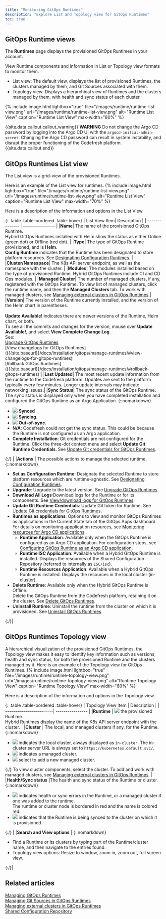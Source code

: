 ```yaml
---
title: "Monitoring GitOps Runtimes"
description: "Explore List and Topology view for GitOps Runtimes"
toc: true
---
```


## GitOps Runtime views

The **Runtimes** page displays the provisioned GitOps Runtimes in your account<!---, both Hybrid Runtimes, and the Hosted Runtime if you have one -->.

View Runtime components and information in List or Topology view formats to monitor them.
* List view: The default view, displays the list of provisioned Runtimes, the clusters managed by them, and Git Sources associated with them.
* Topology view: Displays a hierarchical view of Runtimes and the clusters managed by them, with health and sync status of each cluster.




{% include
   image.html
   lightbox="true"
   file="/images/runtime/runtime-list-view.png"
 url="/images/runtime/runtime-list-view.png"
  alt="Runtime List View"
  caption="Runtime List View"
  max-width="80%"
%}


<!--- {{site.data.callout.callout_tip}}
**TIP**  
Unless specified otherwise, all options are common to both types of GitOps Runtimes. If an option is valid only for Hybrid GitOps, it is indicated as such.
{{site.data.callout.end}}  -->

{{site.data.callout.callout_warning}}
**WARNING**
Do not change the Argo CD password by logging into the Argo CD UI with the `argocd-initial-admin-secret`.
Changing the Argo CD password can result in system instability, and disrupt the proper functioning of the Codefresh platform.
{{site.data.callout.end}}





## GitOps Runtimes List view

The List view is a grid-view of the provisioned Runtimes.

Here is an example of the List view for runtimes.
{% include
   image.html
   lightbox="true"
   file="/images/runtime/runtime-list-view.png"
 url="/images/runtime/runtime-list-view.png"
  alt="Runtime List View"
  caption="Runtime List View"
  max-width="70%"
%}

Here is a description of the information and options in the List View.

{: .table .table-bordered .table-hover}
| List View Item|  Description   |
| --------------          | ---------------- |
|**Name**| The name of the provisioned GitOps Runtime.<br>Hybrid GitOps Runtimes installed with Helm show the status as either Online (green dot) or Offline (red dot).  |
|**Type**| The type of GitOps Runtime provisioned, and is **Helm**<!--- can be either **Hosted** or **Helm**-->.<br>**Config Runtime** indicates that the Runtime has been designated to store platform resources. See [Designating Configuration Runtimes]({{site.baseurl}}/docs/installation/gitops/configuration-runtime). |
|**Cluster/Namespace**| The K8s API server endpoint, as well as the namespace with the cluster. |
|**Modules**| The modules installed based on the type of provisioned Runtime. Hybrid GitOps Runtimes include CI and CD Ops modules. <!--- Hosted runtimes include CD Ops.-->   |
|**Managed Cluster**| The number of managed clusters, if any, registered with the GitOps Runtime. To view list of managed clusters, click the runtime name, and then the **Managed Clusters** tab.  To work with managed clusters, see [Managing external clusters in GitOps Runtimes]({{site.baseurl}}/docs/installation/gitops/managed-cluster/).|
|**Version**| The version of the Runtime currently installed, and the version of the Helm chart in parentheses. <br><br>**Update Available!** indicates there are newer versions of the Runtime, Helm chart, or both. <br>To see all the commits and changes for the version, mouse over **Update Available!**, and select **View Complete Change Log**. <br> See:<br>[Upgrade GitOps Runtimes]({{site.baseurl}}/docs/installation/gitops/manage-runtimes/#upgrade-gitops-runtimes)<br>[View changelogs for GitOps Runtimes](({{site.baseurl}}/docs/installation/gitops/manage-runtimes/#view-changelogs-for-gitops-runtimes)<br>[Rollback GitOps Runtimes](({{site.baseurl}}/docs/installation/gitops/manage-runtimes/#rollback-gitops-runtimes) |
|**Last Updated**| The most recent update information from the runtime to the Codefresh platform. Updates are sent to the platform typically every few minutes. Longer update intervals may indicate networking issues.|
|**Sync Status**| The sync status of the GitOps Runtime. The sync status is displayed only when you have completed installation and configured the GitOps Runtime as an Argo Application. {::nomarkdown}<ul><li> <img src="../../../../images/icons/runtime-synced.png"  display=inline-block> <b>Synced</b></li> <li><img src="../../../../images/icons/runtime-syncing.png"  display=inline-block> <b>Syncing</b>.</li><li><img src="../../../../images/icons/runtime-out-of-sync.png"  display=inline-block> <b>Out-of-sync</b>.</li><li><b>N/A</b>: Codefresh could not get the sync status. This could be because the Runtime is not configured as an Argo application.</li><li><b>Complete Installation</b>: Git credentials are not configured for the Runtime. Click the three-dot context menu and select <b>Update Git Runtime Credentials</b>. See <a href="https://codefresh.io/docs/docs/installation/gitops/manage-runtimes/#update-git-credentials-for-gitops-runtimes">Update Git credentials for GitOps Runtimes</a>.</li>  </ul> {:/} |
|**Actions** | The possible actions to manage the selected runtime.{::nomarkdown}<ul><li> <b>Set as Configuration Runtime</b>: Designate the selected Runtime to store platform resources which are runtime-agnostic. See <a href="https://codefresh.io/docs/docs/installation/gitops/configuration-runtime">Designating Configuration Runtimes</a>.</li><li><b>Upgrade</b>: Upgrade to the latest version. See <a href="https://codefresh.io/docs/docs/installation/gitops/manage-runtimes/#upgrade-gitops-runtimes">Upgrade GitOps Runtimes</a>.</li><li><b>Download All Logs</b>:Download logs for the Runtime or for its components. See <a href="https://codefresh.io/docs/docs/installation/gitops/manage-runtimes/#viewdownload-logs-for-gitops-runtimes">View/download logs for GitOps Runtimes</a>.</li><li><b>Update Git Runtime Credentials</b>: Update Git token for Runtime. See <a href="https://codefresh.io/docs/docs/installation/gitops/manage-runtimes/#update-git-credentials-for-gitops-runtimes">Update Git credentials for GitOps Runtimes</a>.</li><li><b>Runtimes as applications</b>: Options to view and monitor GitOps Runtimes as applications in the Current State tab of the GitOps Apps dashboard. For details on monitoring appplication resources, see <a href="https://codefresh.io/docs/docs/deployments/gitops/applications-dashboard/#monitoring-resources-for-selected-argo-cd-application">Monitoring resources for Argo CD applications</a>.<ul><li><b>Runtime Application</b>: Available only when the GitOps Runtime is configured as an Argo CD application. For configuration steps, see <a href="https://codefresh.io/docs/docs/installation/gitops/manage-runtimes/#configure-runtime-as-argo-cd-application">Configuring GitOps Runtime as an Argo CD application</a>.</li><li><b>Runtime ISC Application</b>: Available when a Hybrid GitOps Runtime is installed. Displays the resources of the Shared Configuration Repository (referred to internally as <code class="highlighter-rouge">ISC/isc</code>).</li><li><b>Runtime Resources Application</b>: Available when a Hybrid GitOps Runtime is installed. Displays the resources in the local cluster (in-cluster).</li></ul></li><li><b>Delete Runtime</b>: Available only when the Hybrid GitOps Runtime is Offline. <br>Delete the GitOps Runtime from the Codefresh platform, retaining it on the cluster. See <a href="https://codefresh.io/docs/docs/installation/gitops/manage-runtimes/#delete-gitops-runtimes">Delete GitOps Runtimes</a>. </li><li><b>Uninstall Runtime</b>: Uninstall the runtime from the cluster on which it is provisioned. See <a href="https://codefresh.io/docs/docs/installation/gitops/manage-runtimes/#uninstall-gitops-runtimes">Uninstall GitOps Runtimes</a>.</li> </ul> {:/}|



## GitOps Runtimes Topology view

A hierarchical visualization of the provisioned GitOps Runtimes, the Topology view makes it easy to identify key information such as versions, health and sync status, for both the provisioned Runtime and the clusters managed by it.
Here is an example of the Topology view for GitOps Runtimes.
  {% include
 image.html
 lightbox="true"
 file="/images/runtime/runtime-topology-view.png"
 url="/images/runtime/runtime-topology-view.png"
 alt="Runtime Topology View"
 caption="Runtime Topology View"
  max-width="60%"
%}

Here is a description of the information and options in the Topology view.

{: .table .table-bordered .table-hover}
| Topology View Item      | Description   |
| ------------------------| ---------------- |
|**Runtime**             | ![](../../../../images/icons/runtime-topology-name.png?display=inline-block) the provisioned Runtime. <br>Hybrid Runtimes display the name of the K8s API server endpoint with the cluster. <!--- <br>Hosted Runtimes display 'Codefresh hosted'. --> |
|**Cluster**              | The local, and managed clusters if any, for the Runtime. {::nomarkdown}<ul><li><img src="../../../../images/icons/runtime-topology-in-cluster.png" display=inline-block/> indicates the local cluster, always displayed as `in-cluster`. The in-cluster server URL is always set to `https://kubernetes.default.svc/`.</li><li><img src="../../../../images/icons/runtime-topology-managed-cluster.png" display=inline-block/> indicates a managed cluster.</li> <li> <img src="../../../../images/icons/runtime-topology-add-cluster.png" display=inline-block/> select to add a new managed cluster.</li></ul> {:/} To view cluster components, select the cluster. To add and work with managed clusters, see [Managing external clusters in GitOps Runtimes]({{site.baseurl}}/docs/installation/gitops/managed-cluster/). |
|**Health/Sync status** |The health and sync status of the Runtime or cluster. {::nomarkdown}<ul><li><img src="../../../../images/icons/error.png" display="inline-block"> indicates health or sync errors in the Runtime, or a managed cluster if one was added to the runtime.</br> The runtime or cluster node is bordered in red and the name is colored red.</li> <li><img src="../../../../images/icons/cf-sync-status.png" display=inline-block/> indicates that the Runtime is being synced to the cluster on which it is provisioned.</li></ul> {:/} |
|**Search and View options** | {::nomarkdown}<ul><li>Find a Runtime or its clusters by typing part of the Runtime/cluster name, and then navigate to the entries found. </li> <li>Topology view options: Resize to window, zoom in, zoom out, full screen view.</li></ul> {:/}|

## Related articles
[Managing GitOps Runtimes]({{site.baseurl}}/docs/installation/gitops/manage-runtimes/)  
[Managing Git Sources in GitOps Runtimes]({{site.baseurl}}/docs/installation/gitops/git-sources/)  
[Managing external clusters in GitOps Runtimes]({{site.baseurl}}/docs/installation/gitops/managed-cluster/)  
[Shared Configuration Repository]({{site.baseurl}}/docs/installation/gitops/shared-configuration/)